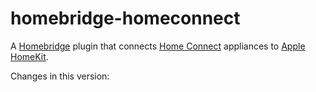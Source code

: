 # homebridge-homeconnect

A [Homebridge](https://github.com/homebridge/homebridge) plugin that connects [Home Connect](https://www.home-connect.com) appliances to [Apple HomeKit](https://www.apple.com/home-app/).

Changes in this version:
